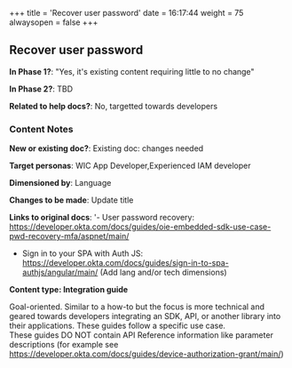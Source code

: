 +++
title = 'Recover user password'
date = 16:17:44
weight = 75
alwaysopen = false
+++

## Recover user password

**In Phase 1?**: "Yes, it's existing content requiring little to no change"

**In Phase 2?**: TBD

**Related to help docs?**: No, targetted towards developers



### Content Notes

**New or existing doc?**: Existing doc: changes needed

**Target personas**: WIC App Developer,Experienced IAM developer

**Dimensioned by**: Language

**Changes to be made**: Update title

**Links to original docs**: '- User password recovery: https://developer.okta.com/docs/guides/oie-embedded-sdk-use-case-pwd-recovery-mfa/aspnet/main/
- Sign in to your SPA with Auth JS: https://developer.okta.com/docs/guides/sign-in-to-spa-authjs/angular/main/ (Add lang and/or tech dimensions)

**Content type: Integration guide**

Goal-oriented. Similar to a how-to but the focus is more technical and geared towards developers integrating an SDK, API, or another library into their applications. 
These guides follow a specific use case.  
These guides DO NOT contain API Reference information like parameter descriptions (for example see https://developer.okta.com/docs/guides/device-authorization-grant/main/)


